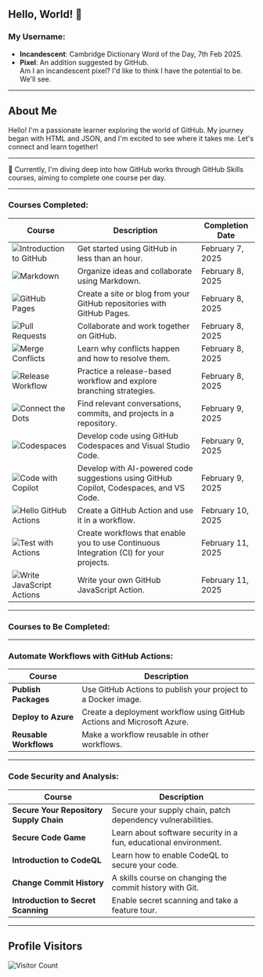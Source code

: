 ## Hello, World! 👋

### My Username:
- **Incandescent**: Cambridge Dictionary Word of the Day, 7th Feb 2025.
- **Pixel**: An addition suggested by GitHub.  
  Am I an incandescent pixel? I'd like to think I have the potential to be. We'll see.

---

## About Me
Hello! I'm a passionate learner exploring the world of GitHub. My journey began with HTML and JSON, and I'm excited to see where it takes me. Let's connect and learn together!

---

🌱 Currently, I'm diving deep into how GitHub works through GitHub Skills courses, aiming to complete one course per day.

---

### Courses Completed:
| **Course**                              | **Description**                                                   | **Completion Date**        |
|-----------------------------------------|-------------------------------------------------------------------|----------------------------|
| ![Introduction to GitHub](https://img.shields.io/badge/GitHub-Introduction-yellow)             | Get started using GitHub in less than an hour.                    | February 7, 2025           |
| ![Markdown](https://img.shields.io/badge/Markdown-Communicate-green)           | Organize ideas and collaborate using Markdown.                    | February 8, 2025           |
| ![GitHub Pages](https://img.shields.io/badge/GitHub%20Pages-Create-blue)        | Create a site or blog from your GitHub repositories with GitHub Pages. | February 8, 2025           |
| ![Pull Requests](https://img.shields.io/badge/Review%20Pull%20Requests-Collaborate-brightgreen)       | Collaborate and work together on GitHub.                          | February 8, 2025           |
| ![Merge Conflicts](https://img.shields.io/badge/Resolve%20Merge%20Conflicts-Learn-red)        | Learn why conflicts happen and how to resolve them.               | February 8, 2025           |
| ![Release Workflow](https://img.shields.io/badge/Release%20Workflow-Practice-lightgrey)           | Practice a release-based workflow and explore branching strategies.| February 8, 2025           |
| ![Connect the Dots](https://img.shields.io/badge/Connect%20the%20Dots-Find%20Relevant-blueviolet)        | Find relevant conversations, commits, and projects in a repository.| February 9, 2025           |
| ![Codespaces](https://img.shields.io/badge/Code%20with%20Codespaces-Develop-orange)                | Develop code using GitHub Codespaces and Visual Studio Code.       | February 9, 2025           |
| ![Code with Copilot](https://img.shields.io/badge/Code%20with%20Copilot-Copilot%20Suggestions-green) | Develop with AI-powered code suggestions using GitHub Copilot, Codespaces, and VS Code. | February 9, 2025 |
| ![Hello GitHub Actions](https://img.shields.io/badge/Hello%20GitHub%20Actions-GitHub%20Actions-red) | Create a GitHub Action and use it in a workflow.                   | February 10, 2025          |
| ![Test with Actions](https://img.shields.io/badge/Test%20with%20Actions-CI%20Workflows-blue) | Create workflows that enable you to use Continuous Integration (CI) for your projects. | February 11, 2025 |
| ![Write JavaScript Actions](https://img.shields.io/badge/Write%20JavaScript%20Actions-JS%20Actions-yellow) | Write your own GitHub JavaScript Action. | February 11, 2025 |
---

### Courses to Be Completed:

---

### Automate Workflows with GitHub Actions:
| **Course**                | **Description**                                                    |
|---------------------------|--------------------------------------------------------------------|
| **Publish Packages**      | Use GitHub Actions to publish your project to a Docker image.      |
| **Deploy to Azure**       | Create a deployment workflow using GitHub Actions and Microsoft Azure. |
| **Reusable Workflows**    | Make a workflow reusable in other workflows.                       |

---

### Code Security and Analysis:
| **Course**                | **Description**                                                    |
|---------------------------|--------------------------------------------------------------------|
| **Secure Your Repository Supply Chain** | Secure your supply chain, patch dependency vulnerabilities. |
| **Secure Code Game**      | Learn about software security in a fun, educational environment.   |
| **Introduction to CodeQL**| Learn how to enable CodeQL to secure your code.                    |
| **Change Commit History** | A skills course on changing the commit history with Git.           |
| **Introduction to Secret Scanning** | Enable secret scanning and take a feature tour.           |

---

## Profile Visitors
![Visitor Count](https://komarev.com/ghpvc/?username=Incandescent-pixel&color=brightgreen)

